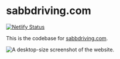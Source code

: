 # sabbdriving.com

[![Netlify Status](https://api.netlify.com/api/v1/badges/bc4dfed3-a7c6-4ef0-8faa-f5c460ccfc83/deploy-status)](https://app.netlify.com/sites/sabbdriving/deploys)

This is the codebase for [sabbdriving.com](https://www.sabbdriving.com/).

![A desktop-size screenshot of the website.](https://github.com/nmarsceau/sabbdriving.com/assets/53009141/e9715457-9ea4-4716-911b-8cf1b8386ffe)
